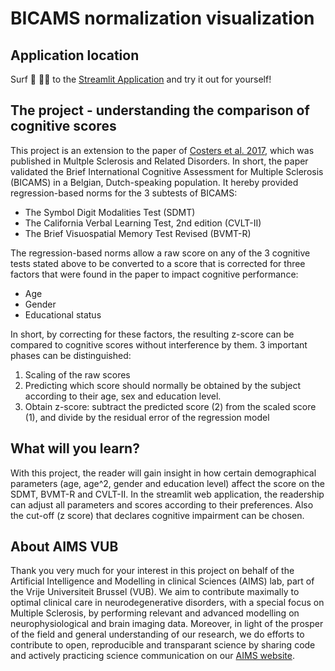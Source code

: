 # BICAMS normalization visualization

## Application location
Surf 🌊 🏄🏽‍ to the [Streamlit Application](https://share.streamlit.io/sdniss/bicams_web_application/BICAMS_application.py) and try it out for yourself!

## The project - understanding the comparison of cognitive scores

This project is an extension to the paper of [Costers et al. 2017](https://doi.org/10.1016/j.msard.2017.08.018), which was published in Multple Sclerosis and Related Disorders. In short, the paper validated the Brief International Cognitive Assessment for Multiple Sclerosis (BICAMS) in a Belgian, Dutch-speaking population. It hereby provided regression-based norms for the 3 subtests of BICAMS:

- The Symbol Digit Modalities Test (SDMT)
- The California Verbal Learning Test, 2nd edition (CVLT-II)
- The Brief Visuospatial Memory Test Revised (BVMT-R)

The regression-based norms allow a raw score on any of the 3 cognitive tests stated above to be converted to a score that is corrected for three factors that were found in the paper to impact cognitive performance:

- Age
- Gender
- Educational status

In short, by correcting for these factors, the resulting z-score can be compared to cognitive scores without interference by them. 3 important phases can be distinguished:

1. Scaling of the raw scores
2. Predicting which score should normally be obtained by the subject according to their age, sex and education level.
3. Obtain z-score: subtract the predicted score (2) from the scaled score (1), and divide by the residual error of the regression model

## What will you learn?

With this project, the reader will gain insight in how certain demographical parameters (age, age^2, gender and education level) affect the score on the SDMT, BVMT-R and CVLT-II. In the streamlit web application, the readership can adjust all parameters and scores according to their preferences. Also the cut-off (z score) that declares cognitive impairment can be chosen.

## About AIMS VUB

Thank you very much for your interest in this project on behalf of the Artificial Intelligence and Modelling in clinical Sciences (AIMS) lab, part of the Vrije Universiteit Brussel (VUB). We aim to contribute maximally to optimal clinical care in neurodegenerative disorders, with a special focus on Multiple Sclerosis, by performing relevant and advanced modelling on neurophysiological and brain imaging data. Moreover, in light of the prosper of the field and general understanding of our research, we do efforts to contribute to open, reproducible and transparant science by sharing code and actively practicing science communication on our [AIMS website](https://aims.research.vub.be).
